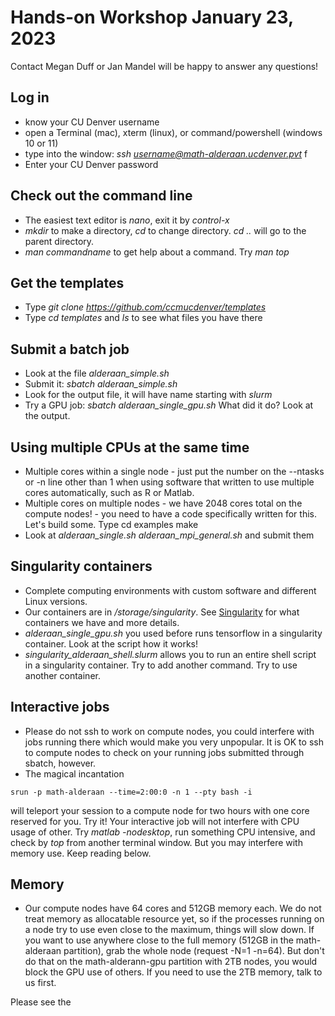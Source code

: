 # Hands-on Workshop January 23, 2023

Contact Megan Duff or Jan Mandel will be happy to answer any questions!

## Log in
* know your CU Denver username
* open a Terminal (mac), xterm (linux), or command/powershell (windows 10 or 11) 
* type into the window: *ssh username@math-alderaan.ucdenver.pvt* f
* Enter your CU Denver password
    
## Check out the command line
* The easiest text editor is *nano*, exit it by *control-x*
* *mkdir* to make a directory, *cd* to change directory. *cd ..* will go to the parent directory.
* *man commandname* to get help about a command. Try *man top*

## Get the templates
* Type *git clone https://github.com/ccmucdenver/templates* 
* Type *cd templates* and *ls* to see what files you have there 

## Submit a batch job
* Look at the file *alderaan_simple.sh*
* Submit it: *sbatch alderaan_simple.sh*
* Look for the output file, it will have name starting with *slurm* 
* Try a GPU job: *sbatch alderaan_single_gpu.sh*  What did it do? Look at the output.

## Using multiple CPUs at the same time
* Multiple cores within a single node - just put the number on the --ntasks or -n line other than 1 when using software that written to use multiple cores automatically, such as R or Matlab.
* Multiple cores on multiple nodes - we have 2048 cores total on the compute nodes! - you need to have a code specifically written for this. Let's build some. Type 
    cd examples
    make
* Look at *alderaan_single.sh* *alderaan_mpi_general.sh* and submit them

## Singularity containers
* Complete computing environments with custom software and different Linux versions.
* Our containers are in */storage/singularity*. See [Singularity](../singularity/) for what containers we have and more details.
* *alderaan_single_gpu.sh* you used before runs tensorflow in a singularity container. Look at the script how it works!
* *singularity_alderaan_shell.slurm* allows you to run an entire shell script in a singularity container. Try to add another command. Try to use another container.

## Interactive jobs
* Please do not ssh to work on compute nodes, you could interfere with jobs running there which would make you very unpopular. It is OK to ssh to compute nodes to check on your running jobs submitted through sbatch, however.
* The magical incantation
```
srun -p math-alderaan --time=2:00:0 -n 1 --pty bash -i
``` 
will teleport your session to a compute node for two hours with one core reserved for you. Try it! Your interactive job will not interfere with CPU usage of other. Try *matlab -nodesktop*, run something CPU intensive, and check by *top* from another terminal window. But you may interfere with memory use. Keep reading below.

## Memory
* Our compute nodes have 64 cores and 512GB memory each. We do not treat memory as allocatable resource yet, so if the processes running on a node try to use even close to the maximum, things will slow down.  If you want to use anywhere close to the full memory (512GB in the math-alderaan partition), grab the whole node (request -N=1 -n=64). But don't do that on the math-alderann-gpu partition with 2TB nodes, you would block the GPU use of others. If you need to use the 2TB memory, talk to us first.

Please see the 


